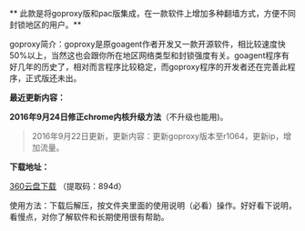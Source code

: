 ** 此款是将goproxy版和pac版集成，在一款软件上增加多种翻墙方式，方便不同封锁地区的用户。**

goproxy简介：goproxy是原goagent作者开发又一款开源软件，相比较速度快50%以上，当然这也会跟你所在地区网络类型和封锁强度有关。goagent程序有好几年的历史了，相对而言程序比较稳定，而goproxy程序的开发者还在完善此程序，正式版还未出。

**最近更新内容：**

**2016年9月24日修正chrome内核升级方法**（不升级也能用)。

> 2016年9月22日更新，更新内容：更新goproxy版本至r1064，更新ip，增加流量。

**下载地址：**

[360云盘下载](https://yunpan.cn/ckWYkW5T5IWqX) （提取码：894d）


使用方法：下载后解压，按文件夹里面的使用说明（必看）操作。好好看下说明，看慢点，对你了解软件和长期使用很有帮助。